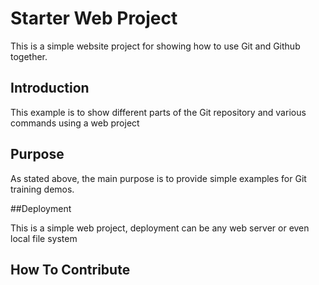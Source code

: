 # Starter Web Project

This is a simple website project for
showing how to use Git and Github together.

## Introduction

This example is to show different parts of 
the Git repository and various commands using a web project

## Purpose

As stated above, the main purpose is to
provide simple examples for Git training demos.

##Deployment

This is a simple web project, deployment
can be any web server or even local file system

## How To Contribute